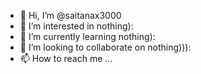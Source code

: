 - 👋 Hi, I’m @saitanax3000
- 👀 I’m interested in nothing):
- 🌱 I’m currently learning nothing): 
- 💞️ I’m looking to collaborate on nothing))):
- 📫 How to reach me ...

<!---
saitanax3000/saitanax3000 is a ✨ special ✨ repository because its `README.md` (this file) appears on your GitHub profile.
You can click the Preview link to take a look at your changes.
--->
